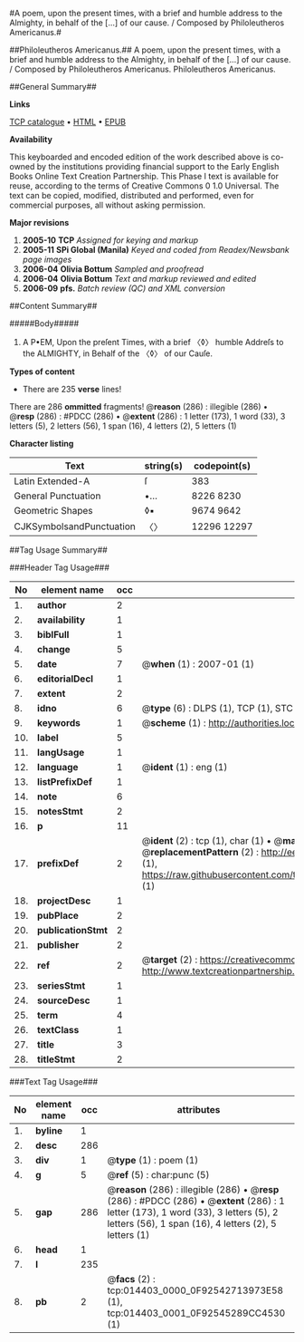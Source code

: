 #A poem, upon the present times, with a brief and humble address to the Almighty, in behalf of the [...] of our cause. / Composed by Philoleutheros Americanus.#

##Philoleutheros Americanus.##
A poem, upon the present times, with a brief and humble address to the Almighty, in behalf of the [...] of our cause. / Composed by Philoleutheros Americanus.
Philoleutheros Americanus.

##General Summary##

**Links**

[TCP catalogue](http://www.ota.ox.ac.uk/tcp/)  • 
[HTML](http://tei.it.ox.ac.uk/tcp/Texts-HTML/free/N11/N11387.html)  • 
[EPUB](http://tei.it.ox.ac.uk/tcp/Texts-EPUB/free/N11/N11387.epub)

**Availability**

This keyboarded and encoded edition of the
	       work described above is co-owned by the institutions
	       providing financial support to the Early English Books
	       Online Text Creation Partnership. This Phase I text is
	       available for reuse, according to the terms of Creative
	       Commons 0 1.0 Universal. The text can be copied,
	       modified, distributed and performed, even for
	       commercial purposes, all without asking permission.

**Major revisions**

1. __2005-10__ __TCP__ *Assigned for keying and markup*
1. __2005-11__ __SPi Global (Manila)__ *Keyed and coded from Readex/Newsbank page images*
1. __2006-04__ __Olivia Bottum__ *Sampled and proofread*
1. __2006-04__ __Olivia Bottum__ *Text and markup reviewed and edited*
1. __2006-09__ __pfs.__ *Batch review (QC) and XML conversion*

##Content Summary##

#####Body#####

1. A P•EM, Upon the preſent Times, with a brief 〈◊〉 humble Addreſs to the ALMIGHTY, in Behalf of the 〈◊〉 of our Cauſe.

**Types of content**

  * There are 235 **verse** lines!

There are 286 **ommitted** fragments! 
 @__reason__ (286) : illegible (286)  •  @__resp__ (286) : #PDCC (286)  •  @__extent__ (286) : 1 letter (173), 1 word (33), 3 letters (5), 2 letters (56), 1 span (16), 4 letters (2), 5 letters (1)

**Character listing**


|Text|string(s)|codepoint(s)|
|---|---|---|
|Latin Extended-A|ſ|383|
|General Punctuation|•…|8226 8230|
|Geometric Shapes|◊▪|9674 9642|
|CJKSymbolsandPunctuation|〈〉|12296 12297|

##Tag Usage Summary##

###Header Tag Usage###

|No|element name|occ|attributes|
|---|---|---|---|
|1.|__author__|2||
|2.|__availability__|1||
|3.|__biblFull__|1||
|4.|__change__|5||
|5.|__date__|7| @__when__ (1) : 2007-01 (1)|
|6.|__editorialDecl__|1||
|7.|__extent__|2||
|8.|__idno__|6| @__type__ (6) : DLPS (1), TCP (1), STC (1), NOTIS (1), IMAGE-SET (1), EVANS-CITATION (1)|
|9.|__keywords__|1| @__scheme__ (1) : http://authorities.loc.gov/ (1)|
|10.|__label__|5||
|11.|__langUsage__|1||
|12.|__language__|1| @__ident__ (1) : eng (1)|
|13.|__listPrefixDef__|1||
|14.|__note__|6||
|15.|__notesStmt__|2||
|16.|__p__|11||
|17.|__prefixDef__|2| @__ident__ (2) : tcp (1), char (1)  •  @__matchPattern__ (2) : ([0-9\-]+):([0-9IVX]+) (1), (.+) (1)  •  @__replacementPattern__ (2) : http://eebo.chadwyck.com/downloadtiff?vid=$1&page=$2 (1), https://raw.githubusercontent.com/textcreationpartnership/Texts/master/tcpchars.xml#$1 (1)|
|18.|__projectDesc__|1||
|19.|__pubPlace__|2||
|20.|__publicationStmt__|2||
|21.|__publisher__|2||
|22.|__ref__|2| @__target__ (2) : https://creativecommons.org/publicdomain/zero/1.0/ (1), http://www.textcreationpartnership.org/docs/. (1)|
|23.|__seriesStmt__|1||
|24.|__sourceDesc__|1||
|25.|__term__|4||
|26.|__textClass__|1||
|27.|__title__|3||
|28.|__titleStmt__|2||


###Text Tag Usage###

|No|element name|occ|attributes|
|---|---|---|---|
|1.|__byline__|1||
|2.|__desc__|286||
|3.|__div__|1| @__type__ (1) : poem (1)|
|4.|__g__|5| @__ref__ (5) : char:punc (5)|
|5.|__gap__|286| @__reason__ (286) : illegible (286)  •  @__resp__ (286) : #PDCC (286)  •  @__extent__ (286) : 1 letter (173), 1 word (33), 3 letters (5), 2 letters (56), 1 span (16), 4 letters (2), 5 letters (1)|
|6.|__head__|1||
|7.|__l__|235||
|8.|__pb__|2| @__facs__ (2) : tcp:014403_0000_0F92542713973E58 (1), tcp:014403_0001_0F92545289CC4530 (1)|
